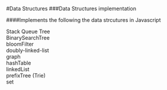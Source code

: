 #Data Structures
###Data Structures implementation

####Implements the following the data strcutures in Javascript

Stack 
Queue 
Tree  
BinarySearchTree           
bloomFilter                
doubly-linked-list         
graph                      
hashTable                  
linkedList                 
prefixTree (Trie)          
set       
